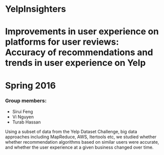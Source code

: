 # YelpInsighters
# Improvements in user experience on platforms for user reviews: Accuracy of recommendations and trends in user experience on Yelp

# Spring 2016

### Group members:
* Sirui Feng
* Vi Nguyen
* Turab Hassan


Using a subset of data from the Yelp Dataset Challenge, big data approaches including MapReduce, AWS, Itertools etc, we studied whether whether recommendation algorithms based on similar users were accurate, and whether the user experience at a given business changed over time.